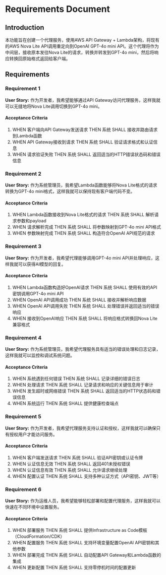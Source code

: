 # Requirements Document

## Introduction

本功能旨在创建一个代理服务，使用AWS API Gateway + Lambda架构，将现有的AWS Nova Lite API调用重定向到OpenAI GPT-4o mini API。这个代理将作为中间层，接收原本发往Nova Lite的请求，转换并转发到GPT-4o mini，然后将响应转换回原始格式返回给客户端。

## Requirements

### Requirement 1

**User Story:** 作为开发者，我希望能够通过API Gateway访问代理服务，这样我就可以无缝地将Nova Lite调用切换到GPT-4o mini。

#### Acceptance Criteria

1. WHEN 客户端向API Gateway发送请求 THEN 系统 SHALL 接收并路由请求到Lambda函数
2. WHEN API Gateway接收到请求 THEN 系统 SHALL 验证请求格式和认证信息
3. WHEN 请求验证失败 THEN 系统 SHALL 返回适当的HTTP错误状态码和错误信息

### Requirement 2

**User Story:** 作为系统管理员，我希望Lambda函数能够将Nova Lite格式的请求转换为GPT-4o mini格式，这样我就可以保持现有客户端代码不变。

#### Acceptance Criteria

1. WHEN Lambda函数接收到Nova Lite格式的请求 THEN 系统 SHALL 解析请求参数和payload
2. WHEN 请求解析完成 THEN 系统 SHALL 将参数映射到GPT-4o mini API格式
3. WHEN 参数映射完成 THEN 系统 SHALL 构造符合OpenAI API规范的请求

### Requirement 3

**User Story:** 作为开发者，我希望代理能够调用GPT-4o mini API并处理响应，这样我就可以获得AI模型的回复。

#### Acceptance Criteria

1. WHEN Lambda函数构造好OpenAI请求 THEN 系统 SHALL 使用有效的API密钥调用GPT-4o mini API
2. WHEN OpenAI API调用成功 THEN 系统 SHALL 接收并解析响应数据
3. WHEN OpenAI API调用失败 THEN 系统 SHALL 处理错误并返回适当的错误响应
4. WHEN 接收到OpenAI响应 THEN 系统 SHALL 将响应格式转换回Nova Lite兼容格式

### Requirement 4

**User Story:** 作为系统管理员，我希望代理服务具有适当的错误处理和日志记录，这样我就可以监控和调试系统问题。

#### Acceptance Criteria

1. WHEN 系统遇到任何错误 THEN 系统 SHALL 记录详细的错误日志
2. WHEN 处理请求 THEN 系统 SHALL 记录请求和响应的关键信息用于审计
3. WHEN 发生超时或网络错误 THEN 系统 SHALL 返回适当的HTTP状态码和错误信息
4. WHEN 系统运行 THEN 系统 SHALL 提供健康检查端点

### Requirement 5

**User Story:** 作为开发者，我希望代理服务支持认证和授权，这样我就可以确保只有授权用户才能访问服务。

#### Acceptance Criteria

1. WHEN 客户端发送请求 THEN 系统 SHALL 验证API密钥或认证令牌
2. WHEN 认证信息无效 THEN 系统 SHALL 返回401未授权错误
3. WHEN 认证信息有效 THEN 系统 SHALL 允许请求继续处理
4. WHEN 配置认证 THEN 系统 SHALL 支持多种认证方式（API密钥、JWT等）

### Requirement 6

**User Story:** 作为运维人员，我希望能够轻松部署和配置代理服务，这样我就可以快速在不同环境中设置服务。

#### Acceptance Criteria

1. WHEN 部署服务 THEN 系统 SHALL 提供Infrastructure as Code模板（CloudFormation/CDK）
2. WHEN 配置服务 THEN 系统 SHALL 支持环境变量配置OpenAI API密钥和其他参数
3. WHEN 部署完成 THEN 系统 SHALL 自动配置API Gateway和Lambda函数的集成
4. WHEN 更新配置 THEN 系统 SHALL 支持零停机时间的配置更新